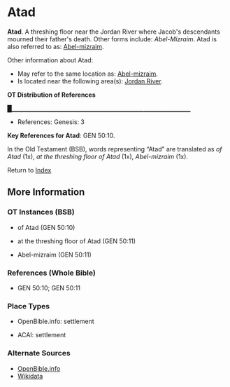 # Atad
**Atad**. 
A threshing floor near the Jordan River where Jacob's descendants mourned their father's death. 
Other forms include: 
*Abel-Mizraim*. 
Atad is also referred to as: 
[Abel-mizraim](Abel-mizraim.md). 




Other information about Atad:


* May refer to the same location as: 
[Abel-mizraim](Abel-mizraim.md). 
* Is located near the following area(s): 
[Jordan River](Jordan.md). 


**OT Distribution of References**

█▁▁▁▁▁▁▁▁▁▁▁▁▁▁▁▁▁▁▁▁▁▁▁▁▁▁▁▁▁▁▁▁▁▁▁▁▁▁
* References: Genesis: 3



**Key References for Atad**: 
GEN 50:10. 


In the Old Testament (BSB), words representing “Atad” are translated as 
*of Atad* (1x), *at the threshing floor of Atad* (1x), *Abel-mizraim* (1x). 




Return to [Index](00-Index.md)

## More Information

### OT Instances (BSB)

* of Atad (GEN 50:10)

* at the threshing floor of Atad (GEN 50:11)

* Abel-mizraim (GEN 50:11)



### References (Whole Bible)

* GEN 50:10; GEN 50:11


### Place Types

* OpenBible.info: settlement

* ACAI: settlement



### Alternate Sources

* [OpenBible.info](https://www.openbible.info/geo/ancient/a2f186d)
* [Wikidata](http://www.wikidata.org/entity/Q4812632)



